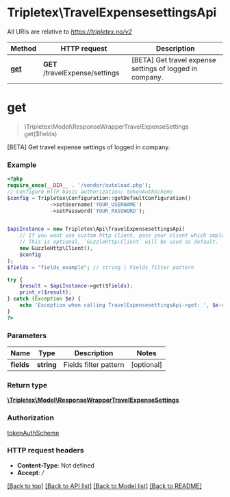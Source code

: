 # Tripletex\TravelExpensesettingsApi

All URIs are relative to *https://tripletex.no/v2*

Method | HTTP request | Description
------------- | ------------- | -------------
[**get**](TravelExpensesettingsApi.md#get) | **GET** /travelExpense/settings | [BETA] Get travel expense settings of logged in company.

# **get**
> \Tripletex\Model\ResponseWrapperTravelExpenseSettings get($fields)

[BETA] Get travel expense settings of logged in company.

### Example
```php
<?php
require_once(__DIR__ . '/vendor/autoload.php');
// Configure HTTP basic authorization: tokenAuthScheme
$config = Tripletex\Configuration::getDefaultConfiguration()
              ->setUsername('YOUR_USERNAME')
              ->setPassword('YOUR_PASSWORD');


$apiInstance = new Tripletex\Api\TravelExpensesettingsApi(
    // If you want use custom http client, pass your client which implements `GuzzleHttp\ClientInterface`.
    // This is optional, `GuzzleHttp\Client` will be used as default.
    new GuzzleHttp\Client(),
    $config
);
$fields = "fields_example"; // string | Fields filter pattern

try {
    $result = $apiInstance->get($fields);
    print_r($result);
} catch (Exception $e) {
    echo 'Exception when calling TravelExpensesettingsApi->get: ', $e->getMessage(), PHP_EOL;
}
?>
```

### Parameters

Name | Type | Description  | Notes
------------- | ------------- | ------------- | -------------
 **fields** | **string**| Fields filter pattern | [optional]

### Return type

[**\Tripletex\Model\ResponseWrapperTravelExpenseSettings**](../Model/ResponseWrapperTravelExpenseSettings.md)

### Authorization

[tokenAuthScheme](../../README.md#tokenAuthScheme)

### HTTP request headers

 - **Content-Type**: Not defined
 - **Accept**: */*

[[Back to top]](#) [[Back to API list]](../../README.md#documentation-for-api-endpoints) [[Back to Model list]](../../README.md#documentation-for-models) [[Back to README]](../../README.md)

